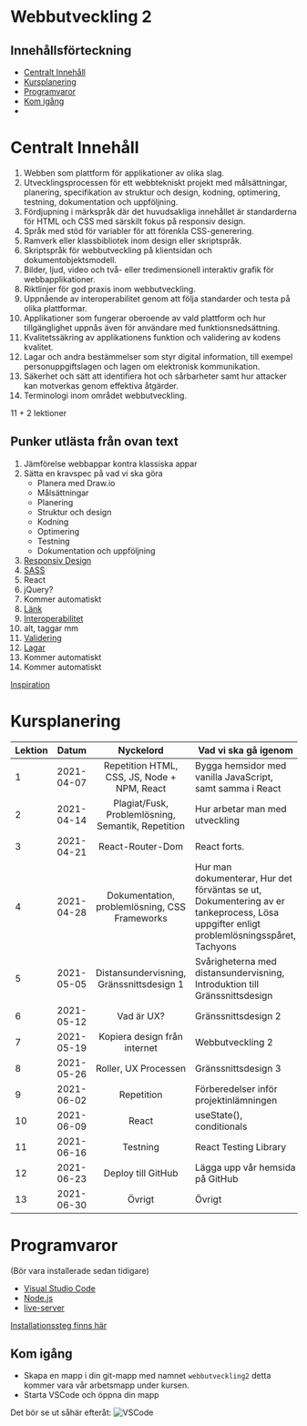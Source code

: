 # Webbutveckling 2

## Innehållsförteckning

- [Centralt Innehåll](#centralt-innehll)
- [Kursplanering](#kursplanering)
- [Programvaror](#programvaror)
- [Kom igång](#kom-igng)
- [](#)

# Centralt Innehåll

1. Webben som plattform för applikationer av olika slag.
2. Utvecklingsprocessen för ett webbtekniskt projekt med målsättningar, planering, specifikation av struktur och design, kodning, optimering, testning, dokumentation och uppföljning. 
3. Fördjupning i märkspråk där det huvudsakliga innehållet är standarderna för HTML och CSS med särskilt fokus på responsiv design.
4. Språk med stöd för variabler för att förenkla CSS-generering.
5. Ramverk eller klassbibliotek inom design eller skriptspråk.
6. Skriptspråk för webbutveckling på klientsidan och dokumentobjektsmodell.
7. Bilder, ljud, video och två- eller tredimensionell interaktiv grafik för webbapplikationer.
8. Riktlinjer för god praxis inom webbutveckling.
9. Uppnående av interoperabilitet genom att följa standarder och testa på olika plattformar.
10. Applikationer som fungerar oberoende av vald plattform och hur tillgänglighet uppnås även för användare med funktionsnedsättning.
11. Kvalitetssäkring av applikationens funktion och validering av kodens kvalitet.
12. Lagar och andra bestämmelser som styr digital information, till exempel personuppgiftslagen och lagen om elektronisk kommunikation.
13. Säkerhet och sätt att identifiera hot och sårbarheter samt hur attacker kan motverkas genom effektiva åtgärder.
14. Terminologi inom området webbutveckling.



11 + 2 lektioner

## Punker utlästa från ovan text 

1. Jämförelse webbappar kontra klassiska appar
2. Sätta en kravspec på vad vi ska göra
    - Planera med Draw.io
    - Målsättningar
    - Planering
    - Struktur och design
    - Kodning
    - Optimering
    - Testning
    - Dokumentation och uppföljning
3. [Responsiv Design](https://github.com/jensnti/Webbutveckling/blob/master/design/responsiv-design.md)
4. [SASS](https://sass-lang.com/)
5. React
6. jQuery?
7. Kommer automatiskt 
8. [Länk](https://github.com/jensnti/Webbutveckling/blob/master/tester/checklista-foer-webbsidor.md)
9. [Interoperabilitet](https://github.com/jensnti/Webbutveckling/blob/master/tester/kodkvalitet.md)
10. alt, taggar mm
11. [Validering](https://github.com/jensnti/Webbutveckling/blob/master/tester/kodkvalitet.md)
12. [Lagar](https://github.com/jensnti/Webbutveckling/blob/master/publikation/lagar-och-regler.md)
13. Kommer automatiskt
14. Kommer automatiskt

[Inspiration](https://github.com/jensnti/Webbutveckling)

# Kursplanering

| Lektion | Datum       | Nyckelord  | Vad vi ska gå igenom        |
| ------- | ----------- | :--------: | --------------------------- |
|  1 | 2021-04-07  | Repetition HTML, CSS, JS, Node + NPM, React | Bygga hemsidor med vanilla JavaScript, samt samma i React |
|  2 | 2021-04-14  | Plagiat/Fusk, Problemlösning, Semantik, Repetition | Hur arbetar man med utveckling |
|  3 | 2021-04-21  | React-Router-Dom | React forts.  |
|  4 | 2021-04-28  | Dokumentation, problemlösning, CSS Frameworks | Hur man dokumenterar, Hur det förväntas se ut, Dokumentering av er tankeprocess, Lösa uppgifter enligt problemlösningsspåret, Tachyons |
|  5 | 2021-05-05  | Distansundervisning, Gränssnittsdesign 1 | Svårigheterna med distansundervisning, Introduktion till Gränssnittsdesign |
|  6 | 2021-05-12  | Vad är UX? | Gränssnittsdesign 2 |
|  7 | 2021-05-19  | Kopiera design från internet | Webbutveckling 2 |
|  8 | 2021-05-26  | Roller, UX Processen | Gränssnittsdesign 3 |
|  9 | 2021-06-02  | Repetition | Förberedelser inför projektinlämningen |
| 10 | 2021-06-09  | React | useState(), conditionals |
| 11 | 2021-06-16  | Testning | React Testing Library |
| 12 | 2021-06-23  | Deploy till GitHub |  Lägga upp vår hemsida på GitHub |
| 13 | 2021-06-30  | Övrigt | Övrigt |

# Programvaror

(Bör vara installerade sedan tidigare)

- [Visual Studio Code](https://code.visualstudio.com/)
- [Node.js](https://nodejs.org/en/)
- [live-server](https://www.npmjs.com/package/live-server)

[Installationssteg finns här](../programmering_1)

## Kom igång

- Skapa en mapp i din git-mapp med namnet `webbutveckling2` detta kommer vara vår arbetsmapp under kursen.
- Starta VSCode och öppna din mapp

Det bör se ut såhär efteråt:
![VSCode](img/working_directory.png)




